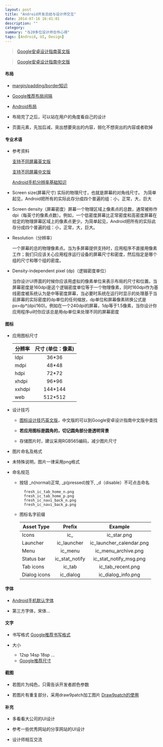 ```yaml
---
layout: post
title: "Android开发总结与设计师交互"
date: 2014-07-16 16:41:01
description: ""
category:
summary: "与20多位设计师合作心得"
tags: [Android, UI, Design]
---
```


> [Google安卓设计指南英文版](http://developer.android.com/design/index.html)

> [Google安卓设计指南中文版](http://23.244.200.195/design/get-started/creative-vision.html)

#### 布局

+ [margin/padding/border知识](http://www.cnblogs.com/linjiqin/p/3556497.html)

+ [Google推荐布局间隔](http://developer.android.com/design/style/metrics-grids.html)

+ [Android布局](http://www.cnblogs.com/wisekingokok/archive/2011/08/23/2150452.html)

+ 布局完了之后，可以站在用户的角度看自己的设计

+ 页面元素，先加后减，突出想要突出的内容，弱化不想突出的内容或者砍掉

#### 专业术语

+ 参考资料

  [支持不同屏幕英文版](http://developer.android.com/guide/practices/screens_support.html)

  [支持不同屏幕中文版](http://peng4602.iteye.com/blog/1837474)

  [Android手机分辨率基础知识](http://blog.csdn.net/moruite/article/details/6028547)

+ Screen size(屏幕尺寸)
  实际的物理尺寸，也就是屏幕的对角线尺寸。
  为简单起见，Android把所有的实际此存分成四个普遍的组：小，正常，大，巨大

+ Screen density（屏幕密度）屏幕一个物理区域上像素点的总数，通常被称作dpi（每英寸的像素点数）。例如，一个低密度屏幕比正常密度和高密度屏幕在给定的物理屏幕区域上的像素点更少。为简单起见，Android把所有的实际此存分成四个普遍的组：小，正常，大，巨大。

+ Resolution（分辨率）

  一个屏幕的总的物理像素点。当为多屏幕提供支持时，应用程序不直接用像素工作；我们只应该关心应用程序运行设备的屏幕尺寸和密度，然后指定是哪个组的尺寸和哪个组的密度。

+ Density-independent pixel (dp)（逻辑密度单位）

  当你设计UI界面的时候你应该用虚拟的像素单位来表示布局的尺寸和位置。当屏幕密度是160dpi是这个逻辑密度单位等于一个物理像素，同时160dpi作为基线密度被系统认为是中等密度屏幕，当必要时系统在运行时显示的处理基于当前屏幕的实际密度的dp单位的任何缩放，dp单位和屏幕像素转换公式是px=dp*(dpi/160)。例如在一个240dpi的屏幕，1dp等于1.5像素，当你设计你应用程序ui时你应该总是用dp单位来处理不同的屏幕密度



#### 图标

+ 应用图标尺寸

  | 分辨率        | 尺寸 (单位：像素)          |
  | ------------ |:-------------:|
  | ldpi         | 36*36       |
  | mdpi         | 48*48       |
  | hdpi         | 72*72       |
  | xhdpi        | 96*96       |
  | xxhdpi       | 144*144     |
  | web          | 512*512     |

+ 设计技巧

  + [图标设计技巧英文版](http://developer.android.com/design/style/iconography.html)，中文版的可以到Google安卓设计指南中文版中查找

  + **若应用图标是圆角的，切记圆角部分是透明背景**

  + 存储图片时，建议采用RGB565编码，减少图片尺寸

 + 图片命名及格式

  + 未特殊说明，图片一律采用png格式

  + 命名规范

    + 按钮 _n(normal)正常, _p(pressed)按下, _d（disable）不可点击命名

      ```
        fresh_ic_tab_home_n.png
        fresh_ic_tab_home_p.png
        fresh_ic_navi_back_n.png
        fresh_ic_navi_back_p.png
        ```
    + 图标名字前缀

      | Asset Type     |Prefix          | Example           |
      | --------------- |:------------------:|:-----------------:|
      | Icons     |ic_      | ic_star.png   |
      | Launcher    |ic_launcher  | ic_launcher_calendar.png   |
      | Menu      |ic_menu    | ic_menu_archive.png   |
      | Status bar  |ic_stat_notify | ic_stat_notify_msg.png  |
      | Tab icons   |ic_tab     | ic_tab_recent.png   |
      | Dialog icons  |ic_dialog    | ic_dialog_info.png   |

#### 字体

+ [Android手机默认字体](http://developer.android.com/design/style/typography.html)

+ 第三方字体，宋体...

#### 文字

+ 书写格式 [Google推荐书写格式](http://developer.android.com/design/style/writing.html)

+ 大小

  + 12sp 14sp 18sp ...
  + [Google推荐尺寸](http://developer.android.com/design/style/typography.html)

#### 截图

+ 若图片为纯色，只需告诉开发者颜色参数

+ 若图片有重复部分，采用draw9patch加工图片
  [Draw9patch的使用](http://blog.csdn.net/zhufuing/article/details/8058241)


#### 补充

+ 多看看大公司的UI设计

+ 参考一些优秀网站的分享网站的UI设计

+ 设计师相互交流









